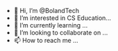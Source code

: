 - 👋 Hi, I’m @BolandTech
- 👀 I’m interested in CS Education...
- 🌱 I’m currently learning ...
- 💞️ I’m looking to collaborate on ...
- 📫 How to reach me ...

<!---
BolandTech/BolandTech is a ✨ special ✨ repository because its `README.md` (this file) appears on your GitHub profile.
You can click the Preview link to take a look at your changes.
--->
